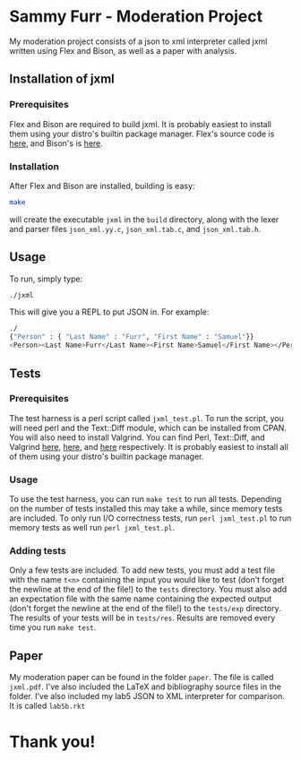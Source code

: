 # Sammy Furr - Moderation Project

My moderation project consists of a json to xml interpreter called jxml written using Flex and Bison, as well as a paper with analysis.

## Installation of jxml

### Prerequisites

Flex and Bison are required to build jxml.  It is probably easiest to install them using your distro's builtin package manager.  Flex's source code is [here](https://github.com/westes/flex), and Bison's is [here](https://www.gnu.org/software/bison/).

### Installation

After Flex and Bison are installed, building is easy:

```bash
make
```

will create the executable ```jxml``` in the ```build``` directory, along with the lexer and parser files ```json_xml.yy.c```, ```json_xml.tab.c```, and ```json_xml.tab.h```.

## Usage

To run, simply type:

```bash
./jxml
```
This will give you a REPL to put JSON in.  For example:
```bash
./
{"Person" : { "Last Name" : "Furr", "First Name" : "Samuel"}}
<Person><Last Name>Furr</Last Name><First Name>Samuel</First Name></Person>
```

## Tests

### Prerequisites

The test harness is a perl script called ```jxml_test.pl```.  To run the script, you will need perl and the Text::Diff module, which can be installed from CPAN.  You will also need to install Valgrind.  You can find Perl, Text::Diff, and Valgrind [here](https://www.perl.org/), [here](https://metacpan.org/pod/Text::Diff), and [here](http://valgrind.org/) respectively.  It is probably easiest to install all of them using your distro's builtin package manager.

### Usage

To use the test harness, you can run ```make test``` to run all tests.  Depending on the number of tests installed this may take a while, since memory tests are included.  To only run I/O correctness tests, run ```perl jxml_test.pl``` to run memory tests as well run ```perl jxml_test.pl```.

### Adding tests

Only a few tests are included.  To add new tests, you must add a test file with the name ```t<n>``` containing the input you would like to test (don't forget the newline at the end of the file!) to the ```tests``` directory.  You must also add an expectation file with the same name containing the expected output (don't forget the newline at the end of the file!) to the ```tests/exp``` directory.  The results of your tests will be in ```tests/res```.  Results are removed every time you run ```make test```.

## Paper

My moderation paper can be found in the folder ```paper```.  The file is called ```jxml.pdf```.  I've also included the LaTeX and bibliography source files in the folder.  I've also included my lab5 JSON to XML interpreter for comparison.  It is called ```lab5b.rkt```

# Thank you!